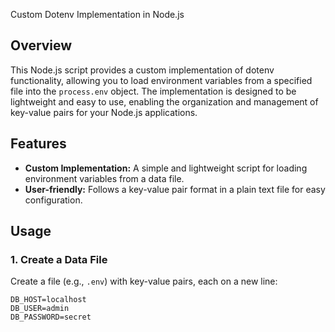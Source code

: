  Custom Dotenv Implementation in Node.js

## Overview

This Node.js script provides a custom implementation of dotenv functionality, allowing you to load environment variables from a specified file into the `process.env` object. The implementation is designed to be lightweight and easy to use, enabling the organization and management of key-value pairs for your Node.js applications.

## Features

- **Custom Implementation:** A simple and lightweight script for loading environment variables from a data file.
- **User-friendly:** Follows a key-value pair format in a plain text file for easy configuration.

## Usage

### 1. Create a Data File

Create a file (e.g., `.env`) with key-value pairs, each on a new line:

```plaintext
DB_HOST=localhost
DB_USER=admin
DB_PASSWORD=secret

